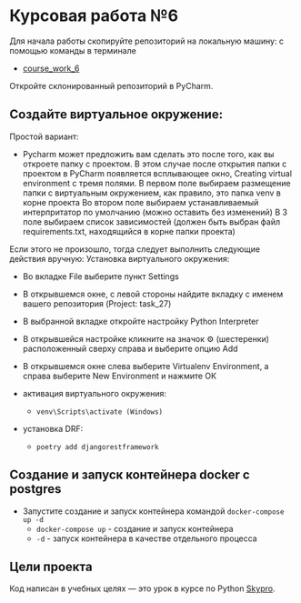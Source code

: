 # Курсовая работа №6

Для начала работы скопируйте репозиторий на локальную машину: с помощью команды в терминале

- [course_work_6](https://github.com/HAMarat/course_work_6.git)

Откройте склонированный репозиторий в PyCharm.

## Cоздайте виртуальное окружение:
Простой вариант:
- Pycharm может предложить вам сделать это после того, как вы откроете папку с проектом. В этом случае после открытия папки с проектом в PyCharm появляется всплывающее окно, Creating virtual environment c тремя полями. В первом поле выбираем размещение папки с виртуальным окружением, как правило, это папка venv в корне проекта Во втором поле выбираем устанавливаемый интерпритатор по умолчанию (можно оставить без изменений) В 3 поле выбираем список зависимостей (должен быть выбран файл requirements.txt, находящийся в корне папки проекта)

Если этого не произошло, тогда следует выполнить следующие действия вручную:
Установка виртуального окружения:
- Во вкладке File выберите пункт Settings
- В открывшемся окне, с левой стороны найдите вкладку с именем вашего репозитория (Project: task_27)
- В выбранной вкладке откройте настройку Python Interpreter
- В открывшейся настройке кликните на значок ⚙ (шестеренки) расположенный сверху справа и выберите опцию Add
- В открывшемся окне слева выберите Virtualenv Environment, а справа выберите New Environment и нажмите ОК

- активация виртуального окружения:
  - `venv\Scripts\activate (Windows)`
  
- установка DRF:
  - `poetry add djangorestframework`
  
## Создание и запуск контейнера docker с postgres

- Запустите создание и запуск контейнера командой `docker-compose up -d` 
  - `docker-compose up` - создание и запуск контейнера
  - `-d` - запуск контейнера в качестве отдельного процесса


## Цели проекта

Код написан в учебных целях — это урок в курсе по Python [Skypro](https://sky.pro).
